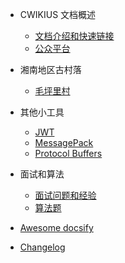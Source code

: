 - CWIKIUS 文档概述
  - [文档介绍和快速链接](README.md)
  - [公众平台](CONTACT.md)

- 湘南地区古村落
  - [毛坪里村](yong-zhou/ling-ling/mao-ping-li-cun/index.md)
  
- 其他小工具
  - [JWT](jwt/README.md)
  - [MessagePack](message-pack/index.md)
  - [Protocol Buffers](protocol-buffers/index.md)

- 面试和算法
  - [面试问题和经验](interview/index.md)
  - [算法题](algorithm/index.md)
  
- [Awesome docsify](awesome.md)
- [Changelog](changelog.md)